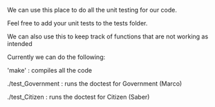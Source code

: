 We can use this place to do all the unit testing for our code.

Feel free to add your unit tests to the tests folder.

We can also use this to keep track of functions that are not working as intended

Currently we can do the following:

'make' : compiles all the code

./test_Government : runs the doctest for Government (Marco)

./test_Citizen : runs the doctest for Citizen (Saber)